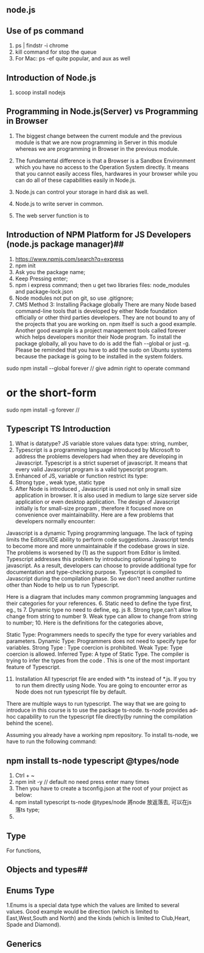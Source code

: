 ## node.js ##
## Use of ps command ##
1. ps | findstr -i chrome
2. kill command for stop the queue
3. For Mac:
   ps -ef quite popular, and aux as well

## Introduction of Node.js ##
1. scoop install nodejs

## Programming in Node.js(Server) vs Programming in Browser ##
1. The biggest change between the current module and the previous module is that we are now programming in Server in this module whereas we are programming in Browser in the previous module.

2. The fundamental difference is that a Browser is a Sandbox Environment which you have no access to the Operation System directly. It means that you cannot easily access files, hardwares in your browser while you can do all of these capabilities easily in Node.js.

3. Node.js can control your storage in hard disk as well.

4. Node.js to write server in common.

5. The web server function is to 

## Introduction of NPM Platform for JS Developers (node.js package manager)##
1. https://www.npmjs.com/search?q=express
2. npm init
3. Ask you the package name;
4. Keep Pressing enter;
5. npm i express command; then u get two libraries files: node_modules and package-lock.json
6. Node modules not put on git, so use .gitignore;
7. CMS Method 3: Installing Package globally
There are many Node based command-line tools that is developed by either Node foundation officially or other third parties developers. They are not bound to any of the projects that you are working on. npm itself is such a good example. Another good example is a project management tools called forever which helps developers monitor their Node program. To install the package globally, all you have to do is add the flah --global or just -g. Please be reminded that you have to add the sudo on Ubuntu systems because the package is going to be installed in the system folders.

sudo npm install --global forever // give admin right to operate command
# or the short-form
sudo npm install -g forever // 

## Typescript TS Introduction ##
1. What is datatype? JS variable store values data type: string, number, 
2. Typescript is a programming language introduced by Microsoft to address the problems developers had when they are developing in Javascript. Typescript is a strict superset of javascript. It means that every valid Javascript program is a valid typescript program.
3. Enhanced of JS, variable or function restrict its type:
4. Strong type , weak type, static type
5. After Node is introduced , Javascript is used not only in small size application in browser. It is also used in medium to large size server side application or even desktop application. The design of Javascript initially is for small-size program , therefore it focused more on convenience over maintainability. Here are a few problems that developers normally encounter:

Javascript is a dynamic Typing programming language. The lack of typing limits the Editors/IDE ability to perform code suggestions.
Javascript tends to become more and more unmaintainable if the codebase grows in size. The problems is worsened by (1) as the support from Editor is limited.
Typescript addresses this problem by introducing optional typing to javascript. As a result, developers can choose to provide additional type for documentation and type-checking purpose. Typescript is compiled to Javascript during the compilation phase. So we don't need another runtime other than Node to help us to run Typescript.

Here is a diagram that includes many common programming languages and their categories for your references.
6. Static need to define the type first, eg., ts
7. Dynamic type no need to define, eg. js
8. Strong type,can't allow to change from string to number
9. Weak type can allow to change from string to number;
10. Here is the definitions for the categories above,

Static Type: Programmers needs to specify the type for every variables and parameters.
Dynamic Type: Programmers does not need to specify type for variables.
Strong Type : Type coercion is prohibited.
Weak Type: Type coercion is allowed.
Inferred Type: A type of Static Type. The compiler is trying to infer the types from the code . This is one of the most important feature of Typescript.

11. Installation
All typescript file are ended with *.ts instead of *.js. If you try to run them directly using Node. You are going to encounter error as Node does not run typescript file by default.

There are multiple ways to run typescript. The way that we are going to introduce in this course is to use the package ts-node. ts-node provides ad-hoc capability to run the typescript file directly(by running the compilation behind the scene).

Assuming you already have a working npm repository. To install ts-node, we have to run the following command:

## npm install ts-node typescript @types/node ##
1. Ctrl + ~
2. npm init -y   // default no need press enter many times
3. Then you have to create a tsconfig.json at the root of your project as below:
4. npm install typescript ts-node @types/node 將node 放返落去, 可以在js 落ts type;
5. 
## Type ##
For functions, 

## Objects and types##

## Enums Type ##
1.Enums is a special data type which the values are limited to several values. Good example would be direction (which is limited to East,West,South and North) and the kinds (which is limited to Club,Heart, Spade and Diamond).

## Generics ##






